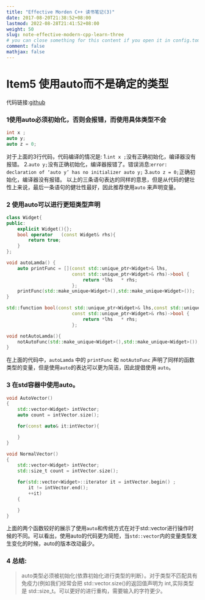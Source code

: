 ```yaml
---
title: "Effective Morden C++ 读书笔记(3)"
date: 2017-08-20T21:38:52+08:00
lastmod: 2022-08-28T21:41:52+08:00
weight: 50
slug: note-effective-modern-cpp-learn-three
# you can close something for this content if you open it in config.toml.
comment: false
mathjax: false
---
```


# Item5 使用auto而不是确定的类型

代码链接:[github](https://github.com/DennisBookNote/EffectiveMordenCppNote/tree/master/code/Item5)

### 1使用auto必须初始化，否则会报错，而使用具体类型不会
```cpp {linenos=table}
int x ;
auto y;
auto z = 0;
```

对于上面的3行代码，代码编译的情况是:
1.```int x ;```没有正确初始化，编译器没有报错。
2.```auto y;```没有正确初始化，编译器报错了。错误消息:```error: declaration of ‘auto y’ has no initializer
  auto y;```
3.```auto z = 0;```正确初始化，编译器没有报错。
以上的三条语句表达的同样的意思，但是从代码的健壮性上来说，最后一条语句的健壮性最好，因此推荐使用```auto``` 来声明变量。

### 2 使用auto可以进行更短类型声明

```cpp {linenos=table}
class Widget{
public:
    explicit Widget(){};
    bool operator   (const Widget& rhs){
        return true;
    }
};

void autoLamda() {
    auto printFunc = [](const std::unique_ptr<Widget>& lhs,
                        const std::unique_ptr<Widget>& rhs)->bool {
                            return *lhs   * rhs;
                        };
    printFunc(std::make_unique<Widget>(),std::make_unique<Widget>());
}

std::function bool(const std::unique_ptr<Widget>& lhs,const std::unique_ptr <Widget>& rhs)> notAutoFunc = [](const std::unique_ptr<Widget>& lhs,
                        const std::unique_ptr<Widget>& rhs)->bool {
                            return *lhs   * rhs;
                        };

void notAutoLamda(){
    notAutoFunc(std::make_unique<Widget>(),std::make_unique<Widget>());
}
```

在上面的代码中，```autoLamda``` 中的 ```printFunc``` 和 ```notAutoFunc``` 声明了同样的函数类型的变量，但是使用```auto```的表达可以更为简洁，因此提倡使用 ```auto```。

### 3 在std容器中使用auto。

```cpp {linenos=table}
void AutoVector()
{
    std::vector<Widget> intVector;
    auto count = intVector.size();

    for(const auto& it:intVector){

    }
}

void NormalVector()
{
    std::vector<Widget> intVector;
    std::size_t count = intVector.size();

    for(std::vector<Widget>::iterator it = intVector.begin() ;
        it != intVector.end();
        ++it)
    {

    }
}
```
上面的两个函数较好的展示了使用```auto```和传统方式在对于std::vector进行操作时候的不同。可以看出，使用auto的代码更为简短，当```std::vector```内的变量类型发生变化的时候，auto的版本改动最少。

### 4 总结:

>  auto类型必须被初始化(依靠初始化进行类型的判断）。对于类型不匹配具有免疫力(例如我们经常会把 std::vector.size()的返回值声明为 int,实际类型是 std::size_t。可以更好的进行重构，需要输入的字符更少。